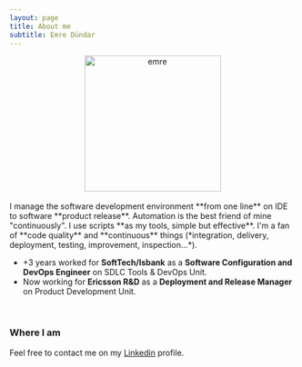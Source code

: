 ```yaml
---
layout: page
title: About me
subtitle: Emre Dündar
---
```




<div style="text-align:center;">
  <a href="#">
    <img src="https://emredundar.github.io/img/profile.jpg" alt="emre" style="width: 240px;">
  </a>
</div>

<br>
I manage the software development environment **from one line** on IDE to software **product release**. 
Automation is the best friend of mine "continuously". I use scripts **as my tools, simple but effective**. I'm a fan of **code quality** and **continuous** things (*integration, delivery, deployment, testing, improvement, inspection...*).

- +3 years worked for **SoftTech/Isbank** as a **Software Configuration and DevOps Engineer** on SDLC Tools & DevOps Unit.
- Now working for **Ericsson R&D** as a **Deployment and Release Manager** on Product Development Unit.

<br>

### Where I am

Feel free to contact me on my [Linkedin](https://www.linkedin.com/in/emredundar) profile.
